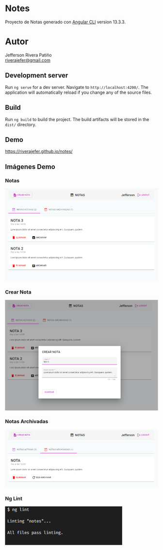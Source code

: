 # Notes

Proyecto de Notas generado con [Angular CLI](https://github.com/angular/angular-cli) version 13.3.3.

# Autor 
Jefferson Rivera Patiño  
riverajefer@gmail.com


## Development server

Run `ng serve` for a dev server. Navigate to `http://localhost:4200/`. The application will automatically reload if you change any of the source files.


## Build

Run `ng build` to build the project. The build artifacts will be stored in the `dist/` directory.

## Demo 
https://riverajefer.github.io/notes/ 

## Imágenes Demo

### Notas
![alt text](img_readme/home.png)

### Crear Nota

![alt text](img_readme/create.png)
### Notas Archivadas

![alt text](img_readme/notas_archivadas.png)

### Ng Lint
![alt text](img_readme/lint.png)



